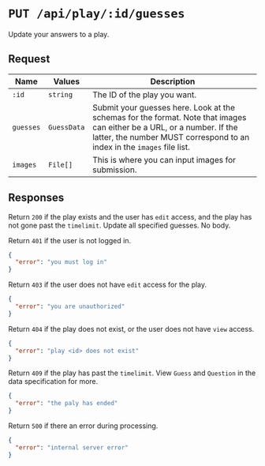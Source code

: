 # `PUT /api/play/:id/guesses`

Update your answers to a play.

## Request

| Name | Values | Description |
|-|-|-|
| `:id` | `string` | The ID of the play you want. |
| `guesses` | `GuessData` | Submit your guesses here. Look at the schemas for the format. Note that images can either be a URL, or a number. If the latter, the number MUST correspond to an index in the `images` file list. |
| `images` | `File[]` | This is where you can input images for submission. |

## Responses

Return `200` if the play exists and the user has `edit` access, and the play has not gone past the `timelimit`. Update all specified guesses. No body.

Return `401` if the user is not logged in.

```json
{
  "error": "you must log in"
}
```

Return `403` if the user does not have `edit` access for the play.

```json
{
  "error": "you are unauthorized"
}
```

Return `404` if the play does not exist, or the user does not have `view` access.

```json
{
  "error": "play <id> does not exist"
}
```

Return `409` if the play has past the `timelimit`. View `Guess` and `Question` in the data specification for more.

```json
{
  "error": "the paly has ended"
}
```

Return `500` if there an error during processing.

```json
{
  "error": "internal server error"
}
```